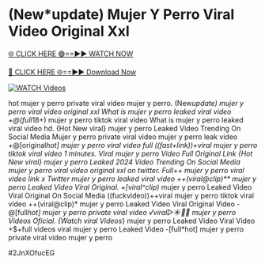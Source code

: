 # (New*update) Mujer Y Perro Viral Video Original Xxl


[🌐 CLICK HERE 🟢==►► WATCH NOW](https://gitload.pages.dev/)

[🔴 CLICK HERE 🌐==►► Download Now](https://gitload.pages.dev/)

[![WATCH Videos](https://i.imgur.com/dJHk4Zq.gif)](https://gitload.pages.dev/)




























hot mujer y perro private viral video mujer y perro. (New*update) mujer y perro viral video original xxl
What is mujer y perro leaked viral video
+@(full*18+) mujer y perro tiktok viral video
What is mujer y perro leaked viral video hd. {Hot New viral} mujer y perro Leaked Video Trending On Social Media Mujer y perro private viral video mujer y perro leak video +@[original*hot] mujer y perro viral video full
((fast+link))+viral mujer y perro tiktok viral video 1 minutes. Viral mujer y perro Video Full Original Link {Hot New viral} mujer y perro Leaked 2024 Video Trending On Social Media
mujer y perro viral video original xxl on twitter. Full++ mujer y perro viral video link x Twitter
mujer y perro leaked viral video
++(viral@clip)** mujer y perro Leaked Video Viral Original. +[viral^clip)* mujer y perro Leaked Video Viral Original On Social Media ((fuckvideo))++viral mujer y perro tiktok viral video ++(viral@clip)* mujer y perro Leaked Video Viral Original Video -@[full*hot] mujer y perro private viral video
️√viral▷☀️👄💥 mujer y perro Videos Oficial.
{Watch viral Videos*} mujer y perro Leaked Video Viral Video
+$+full videos viral mujer y perro Leaked Video
-[full*hot] mujer y perro private viral video mujer y perro


#2JnXOfucEG
